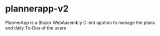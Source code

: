 # plannerapp-v2
PlannerApp is a Blazor WebAssembly Client apption to manage the plans and daily To-Dos of the users
